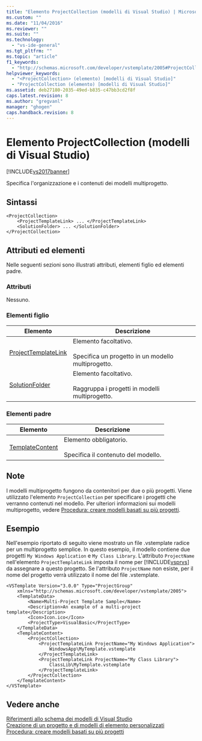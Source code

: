 ```yaml
---
title: "Elemento ProjectCollection (modelli di Visual Studio) | Microsoft Docs"
ms.custom: ""
ms.date: "11/04/2016"
ms.reviewer: ""
ms.suite: ""
ms.technology: 
  - "vs-ide-general"
ms.tgt_pltfrm: ""
ms.topic: "article"
f1_keywords: 
  - "http://schemas.microsoft.com/developer/vstemplate/2005#ProjectCollection"
helpviewer_keywords: 
  - "<ProjectCollection> (elemento) [modelli di Visual Studio]"
  - "ProjectCollection (elemento) [modelli di Visual Studio]"
ms.assetid: deb27180-2035-49ed-b835-c47bb3cd2f8f
caps.latest.revision: 8
ms.author: "gregvanl"
manager: "ghogen"
caps.handback.revision: 8
---
```

# Elemento ProjectCollection (modelli di Visual Studio)
[!INCLUDE[vs2017banner](../code-quality/includes/vs2017banner.md)]

Specifica l'organizzazione e i contenuti dei modelli multiprogetto.  
  
## Sintassi  
  
```  
<ProjectCollection>  
    <ProjectTemplateLink> ... </ProjectTemplateLink>  
    <SolutionFolder> ... </SolutionFolder>  
</ProjectCollection>  
```  
  
## Attributi ed elementi  
 Nelle seguenti sezioni sono illustrati attributi, elementi figlio ed elementi padre.  
  
### Attributi  
 Nessuno.  
  
### Elementi figlio  
  
|Elemento|Descrizione|  
|--------------|-----------------|  
|[ProjectTemplateLink](../extensibility/projecttemplatelink-element-visual-studio-templates.md)|Elemento facoltativo.<br /><br /> Specifica un progetto in un modello multiprogetto.|  
|[SolutionFolder](../extensibility/solutionfolder-element-visual-studio-templates.md)|Elemento facoltativo.<br /><br /> Raggruppa i progetti in modelli multiprogetto.|  
  
### Elementi padre  
  
|Elemento|Descrizione|  
|--------------|-----------------|  
|[TemplateContent](../extensibility/templatecontent-element-visual-studio-templates.md)|Elemento obbligatorio.<br /><br /> Specifica il contenuto del modello.|  
  
## Note  
 I modelli multiprogetto fungono da contenitori per due o più progetti.  Viene utilizzato l'elemento `ProjectCollection` per specificare i progetti che verranno contenuti nel modello.  Per ulteriori informazioni sui modelli multiprogetto, vedere [Procedura: creare modelli basati su più progetti](../ide/how-to-create-multi-project-templates.md).  
  
## Esempio  
 Nell'esempio riportato di seguito viene mostrato un file .vstemplate radice per un multiprogetto semplice.  In questo esempio, il modello contiene due progetti `My Windows Application` e `My Class Library`.  L'attributo `ProjectName` nell'elemento `ProjectTemplateLink` imposta il nome per [!INCLUDE[vsprvs](../code-quality/includes/vsprvs_md.md)] da assegnare a questo progetto.  Se l'attributo `ProjectName` non esiste, per il nome del progetto verrà utilizzato il nome del file .vstemplate.  
  
```  
<VSTemplate Version="3.0.0" Type="ProjectGroup"  
    xmlns="http://schemas.microsoft.com/developer/vstemplate/2005">  
    <TemplateData>  
        <Name>Multi-Project Template Sample</Name>  
        <Description>An example of a multi-project template</Description>  
        <Icon>Icon.ico</Icon>  
        <ProjectType>VisualBasic</ProjectType>  
    </TemplateData>  
    <TemplateContent>  
        <ProjectCollection>  
            <ProjectTemplateLink ProjectName="My Windows Application">  
                WindowsApp\MyTemplate.vstemplate  
            </ProjectTemplateLink>  
            <ProjectTemplateLink ProjectName="My Class Library">  
                ClassLib\MyTemplate.vstemplate  
            </ProjectTemplateLink>  
        </ProjectCollection>  
    </TemplateContent>  
</VSTemplate>  
```  
  
## Vedere anche  
 [Riferimenti allo schema dei modelli di Visual Studio](../extensibility/visual-studio-template-schema-reference.md)   
 [Creazione di un progetto e di modelli di elemento personalizzati](../ide/creating-project-and-item-templates.md)   
 [Procedura: creare modelli basati su più progetti](../ide/how-to-create-multi-project-templates.md)